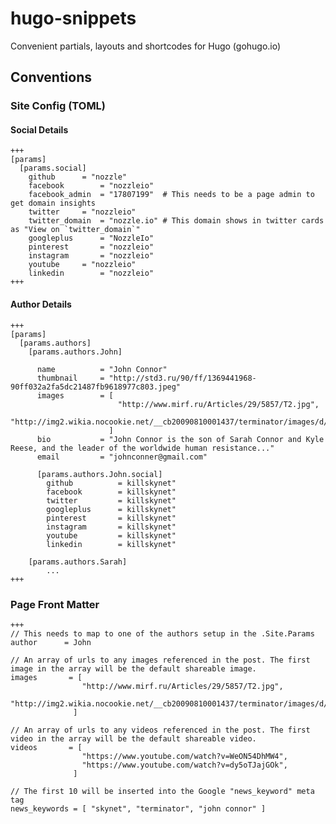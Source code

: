 hugo-snippets
=============

Convenient partials, layouts and shortcodes for Hugo (gohugo.io)

## Conventions

### Site Config (TOML)

#### Social Details
	+++
	[params]
	  [params.social]
	    github		= "nozzle"
	    facebook		= "nozzleio"
	    facebook_admin	= "17807199"  # This needs to be a page admin to get domain insights
	    twitter		= "nozzleio"
	    twitter_domain	= "nozzle.io" # This domain shows in twitter cards as "View on `twitter_domain`"
	    googleplus		= "NozzleIo"
	    pinterest		= "nozzleio"
	    instagram		= "nozzleio"
	    youtube		= "nozzleio"
	    linkedin		= "nozzleio"
	+++

#### Author Details
	+++
	[params]
	  [params.authors]
	    [params.authors.John]

	      name			= "John Connor"
	      thumbnail		= "http://std3.ru/90/ff/1369441968-90ff032a2fa5dc21487fb9618977c803.jpeg"
	      images		= [
	      					"http://www.mirf.ru/Articles/29/5857/T2.jpg",
	      					"http://img2.wikia.nocookie.net/__cb20090810001437/terminator/images/d/dc/John_conor_05.jpg",
	      				  ]
	      bio			= "John Connor is the son of Sarah Connor and Kyle Reese, and the leader of the worldwide human resistance..."
	      email			= "johnconner@gmail.com"

	      [params.authors.John.social]
	        github			= killskynet"
	        facebook		= killskynet"
	        twitter			= killskynet"
	        googleplus		= killskynet"
	        pinterest		= killskynet"
	        instagram		= killskynet"
	        youtube			= killskynet"
	        linkedin		= killskynet"

	    [params.authors.Sarah]
	    	...
	+++

### Page Front Matter
	+++
	// This needs to map to one of the authors setup in the .Site.Params
	author		= John

	// An array of urls to any images referenced in the post. The first image in the array will be the default shareable image.
	images		 = [
					"http://www.mirf.ru/Articles/29/5857/T2.jpg",
					"http://img2.wikia.nocookie.net/__cb20090810001437/terminator/images/d/dc/John_conor_05.jpg",
				  ]

	// An array of urls to any videos referenced in the post. The first video in the array will be the default shareable video.
	videos		 = [
					"https://www.youtube.com/watch?v=WeON54DhMW4",
					"https://www.youtube.com/watch?v=dy5oTJajGOk",
				  ]

	// The first 10 will be inserted into the Google "news_keyword" meta tag
	news_keywords = [ "skynet", "terminator", "john connor" ]

